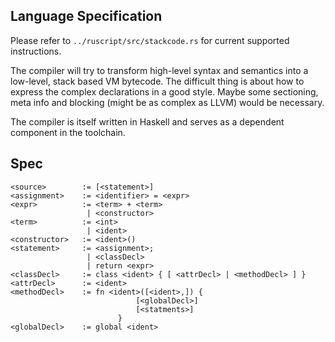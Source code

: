 Language Specification
-------


Please refer to `../ruscript/src/stackcode.rs` for current supported instructions.

The compiler will try to transform high-level syntax and semantics into a low-level, stack based VM bytecode. The difficult thing is about how to express the complex declarations in a good style. Maybe some sectioning, meta info and blocking (might be as complex as LLVM) would be necessary.

The compiler is itself written in Haskell and serves as a dependent component in the toolchain.

## Spec

```
<source>        := [<statement>]
<assignment>    := <identifier> = <expr>
<expr>          := <term> + <term>
                 | <constructor>
<term>          := <int>
                 | <ident>
<constructor>   := <ident>()
<statement>     := <assignment>;
                 | <classDecl>
                 | return <expr>
<classDecl>     := class <ident> { [ <attrDecl> | <methodDecl> ] }
<attrDecl>      := <ident>
<methodDecl>    := fn <ident>([<ident>,]) {
                            [<globalDecl>]
                            [<statments>]
                        }
<globalDecl>    := global <ident>
```

